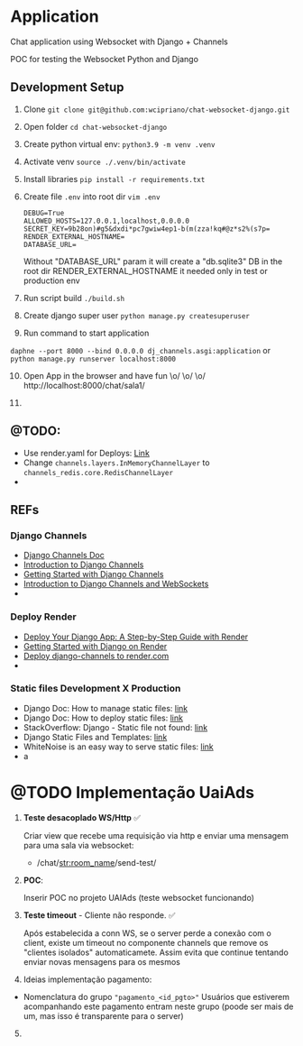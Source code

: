 # Application

Chat application using Websocket with Django + Channels

POC for testing the Websocket Python and Django 

## Development Setup

1. Clone
   `git clone git@github.com:wcipriano/chat-websocket-django.git`
2. Open folder
   `cd chat-websocket-django`
3. Create python virtual env:
   `python3.9 -m venv .venv`
4. Activate venv
   `source ./.venv/bin/activate`
5. Install libraries
   `pip install -r requirements.txt`
6. Create file `.env` into root dir `vim .env`
   ```
   DEBUG=True
   ALLOWED_HOSTS=127.0.0.1,localhost,0.0.0.0
   SECRET_KEY=9b28on)#g5&dxdi*pc7gwiw4ep1-b(m(zza!kq#@z*s2%(s7p=
   RENDER_EXTERNAL_HOSTNAME=
   DATABASE_URL=
   ```
   Without "DATABASE_URL" param it will create a "db.sqlite3" DB in the root dir
   RENDER_EXTERNAL_HOSTNAME it needed only in test or production env

7. Run script build 
   `./build.sh`

8. Create django super user
   `python manage.py createsuperuser`

9. Run command to start application

`daphne --port 8000 --bind 0.0.0.0 dj_channels.asgi:application` or
`python manage.py runserver localhost:8000`

10. Open App in the browser and have fun   \o/ \o/ \o/
http://localhost:8000/chat/sala1/

11. 



## @TODO:
- Use render.yaml for Deploys: [Link](https://docs.render.com/deploy-django#use-renderyaml-for-deploys)
- Change `channels.layers.InMemoryChannelLayer` to `channels_redis.core.RedisChannelLayer`
- 

## REFs

### Django Channels
- [Django Channels Doc](https://channels.readthedocs.io/en/stable/index.html)
- [Introduction to Django Channels](https://testdriven.io/blog/django-channels/)
- [Getting Started with Django Channels](https://realpython.com/getting-started-with-django-channels/)
- [Introduction to Django Channels and WebSockets](https://medium.com/@adabur/introduction-to-django-channels-and-websockets-cb38cd015e29)
- 

### Deploy Render
- [Deploy Your Django App: A Step-by-Step Guide with Render](https://medium.com/django-unleashed/deploy-your-django-app-with-ease-a-step-by-step-guide-with-render-810ccbf49573)
- [Getting Started with Django on Render](https://docs.render.com/deploy-django#use-renderyaml-for-deploys)
- [Deploy django-channels to render.com](https://community.render.com/t/deploy-django-channels-to-render-com/1011/9)
- 

### Static files Development X Production
- Django Doc: How to manage static files: [link](https://docs.djangoproject.com/en/5.0/howto/static-files/)
- Django Doc: How to deploy static files: [link](https://docs.djangoproject.com/en/5.0/howto/static-files/deployment/)
- StackOverflow: Django - Static file not found: [link](https://stackoverflow.com/questions/6014663/django-static-file-not-found)
- Django Static Files and Templates: [link](https://learndjango.com/tutorials/django-static-files-and-templates)
- WhiteNoise is an easy way to serve static files: [link](https://whitenoise.readthedocs.io/en/latest/)
- a



# @TODO Implementação UaiAds 

1. **Teste desacoplado WS/Http** ✅

   Criar view que recebe uma requisição via http e enviar uma mensagem para uma sala via websocket:
   - /chat/<str:room_name>/send-test/

2. **POC**:

   Inserir POC no projeto UAIAds (teste websocket funcionando)

3. **Teste timeout** - Cliente não responde.  ✅

   Após estabelecida a conn WS, se o server perde a conexão com o client, existe um timeout no componente channels que remove os "clientes isolados" automaticamete.
   Assim evita que continue tentando enviar novas mensagens para os mesmos
 
4. Ideias implementação pagamento:
 - Nomenclatura do grupo `"pagamento_<id_pgto>"`
   Usuários que estiverem acompanhando este pagamento entram neste grupo (poode ser mais de um, mas isso é transparente para o server)

5. 

